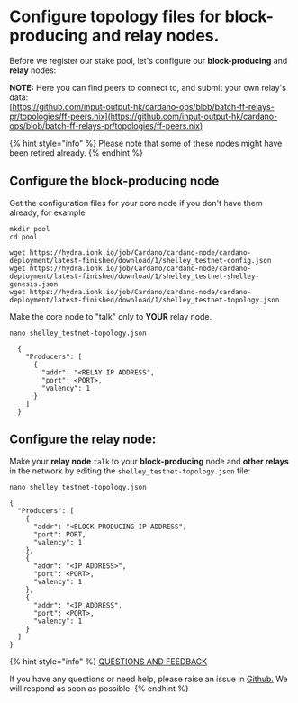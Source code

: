 # Configure topology files for block-producing and relay nodes.

Before we register our stake pool, let's configure our **block-producing** and **relay** nodes:

**NOTE:** Here you can find peers to connect to, and submit your own relay's data:  
[https://github.com/input-output-hk/cardano-ops/blob/batch-ff-relays-pr/topologies/ff-peers.nix](https://github.com/input-output-hk/cardano-ops/blob/batch-ff-relays-pr/topologies/ff-peers.nix)

{% hint style="info" %}
Please note that some of these nodes might have been retired already.
{% endhint %}

## Configure the block-producing node

Get the configuration files for your core node if you don't have them already, for example

```
mkdir pool
cd pool

wget https://hydra.iohk.io/job/Cardano/cardano-node/cardano-deployment/latest-finished/download/1/shelley_testnet-config.json
wget https://hydra.iohk.io/job/Cardano/cardano-node/cardano-deployment/latest-finished/download/1/shelley_testnet-shelley-genesis.json
wget https://hydra.iohk.io/job/Cardano/cardano-node/cardano-deployment/latest-finished/download/1/shelley_testnet-topology.json
```

Make the core node to "talk" only to **YOUR** relay node.

```
nano shelley_testnet-topology.json

  {
    "Producers": [
      {
        "addr": "<RELAY IP ADDRESS",
        "port": <PORT>,
        "valency": 1
      }
    ]
  }
```

## Configure the relay node:

Make your **relay node** `talk` to your **block-producing** node and **other relays** in the network by editing the `shelley_testnet-topology.json` file:

```
nano shelley_testnet-topology.json

{
  "Producers": [
    {
      "addr": "<BLOCK-PRODUCING IP ADDRESS",
      "port": PORT,
      "valency": 1
    },
    {
      "addr": "<IP ADDRESS>",
      "port": <PORT>,
      "valency": 1
    },
    {
      "addr": "<IP ADDRESS",
      "port": <PORT>,
      "valency": 1
    }
  ]
}
```



{% hint style="info" %}
[QUESTIONS AND FEEDBACK](https://github.com/carloslodelar/SPO/issues)

If you have any questions or need help, please raise an issue in [Github.](https://github.com/cardano-foundation/stake-pool-school-handbook/issues) We will respond as soon as possible.
{% endhint %}

